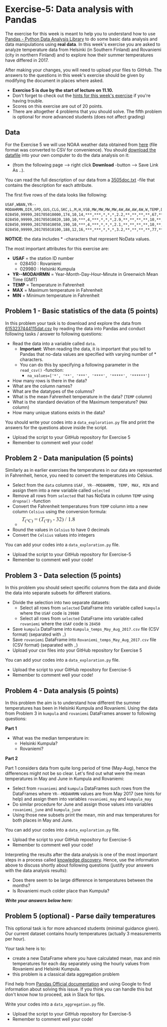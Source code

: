 # Exercise-5: Data analysis with Pandas 

The exercise for this week is meant to help you to understand how to use [Pandas - Python Data Analysis Library](http://pandas.pydata.org/)
to do some basic data analysis and data manipulations using **real data**. In this week's exercise you are asked to analyze
temperature data from Helsinki (in Southern Finland) and Rovaniemi (city in northern Finland)
and to explore how their summer temperatures have differed in 2017.

After making your changes, you will need to upload your files to GitHub.
The answers to the questions in this week's exercise should be given by modifying the document in places where asked.

 - **Exercise 5 is due by the start of lecture on 11.10.**
 - Don't forget to check out the [hints for this week's exercise](https://geo-python.github.io/2017/lessons/L5/exercise-5-hints.html) if you're having trouble.
 - Scores on this exercise are out of 20 points.
 - There are altogether 4 problems that you should solve. The fifth problem is optional for more advanced students (does not affect grading)

## Data

For the Exercise 5 we will use NOAA weather data obtained from [here](https://www.ncdc.noaa.gov/cdo-web/search?datasetid=GHCND)
(file format was converted to CSV for convenience). You should [download the datafile](6153237444115dat.csv) into your own computer to do the
data analysis on it:
 - (from the following page --> right click **Download** -button --> Save Link As ..).

You can read the full description of our data from a [3505doc.txt](3505doc.txt) -file that
contains the description for each attribute.

The first five rows of the data looks like following:

```
USAF,WBAN,YR--MODAHRMN,DIR,SPD,GUS,CLG,SKC,L,M,H,VSB,MW,MW,MW,MW,AW,AW,AW,AW,W,TEMP,DEWP,SLP,ALT,STP,MAX,MIN,PCP01,PCP06,PCP24,PCPXX,SD
028450,99999,201705010000,174,10,14,***,***,*,*,*,2.2,**,**,**,**,67,**,**,**,8,31,31,1009.2,*****,984.1,***,***,*****,*****,*****,*****,35
028450,99999,201705010020,180,10,***,4,***,*,*,*,2.9,**,**,**,**,10,**,**,**,*,30,30,******,29.74,******,***,***,*****,*****,*****,*****,**
028450,99999,201705010050,190,10,***,4,***,*,*,*,2.1,**,**,**,**,10,**,**,**,*,30,30,******,29.74,******,***,***,*****,*****,*****,*****,**
028450,99999,201705010100,188,12,16,***,***,*,*,*,3.2,**,**,**,**,77,**,**,**,*,31,30,1009.1,*****,984.0,***,***,*****,*****,*****,*****,35
```

**NOTICE**: the data includes \* -characters that represent NoData values.

The most important attributes for this exercise are:

 - **USAF** = the station ID number
   - 028450 : Rovaniemi
   - 029980 : Helsinki Kumpula
 - **YR--MODAHRMN** = Year-Month-Day-Hour-Minute in Greenwich Mean Time (GMT)
 - **TEMP** = Temperature in Fahrenheit
 - **MAX** = Maximum temperature in Fahrenheit
 - **MIN** = Minimum temperature in Fahrenheit

## Problem 1 - Basic statistics of the data (5 points)

In this problem your task is to download and explore the data from [6153237444115dat.csv](6153237444115dat.csv) by reading the data into Pandas
and conduct following tasks / answer to following questions:

- Read the data into a variable called `data`.
  - **Important**: When reading the data, it is important that you tell to Pandas that no-data values are specified with varying number of \* characters.
  - You can do this by specifying a following parameter in the `read_csv()` -function:
     - `na_values=['*', '**', '***', '****', '*****', '******']`
- How many rows is there in the data?
- What are the column names?
- What are the datatypes of the columns?
- What is the mean Fahrenheit temperature in the data? (`TEMP` column)
- What is the standard deviation of the Maximum temperature? (`MAX` column)
- How many unique stations exists in the data?

You should write your codes into a `data_exploration.py` file and print the answers for the questions above
inside the script.

- Upload the script to your GitHub repository for Exercise 5
- Remember to comment well your code!

## Problem 2 - Data manipulation (5 points)

Similarly as in earlier exercises the temperatures in our data are represented in Fahrenheit, hence,
you need to convert the temperatures into Celsius.

 - Select from the `data` columns `USAF, YR--MODAHRMN, TEMP, MAX, MIN` and assign them into a new variable called `selected`
 - Remove all rows from `selected` that has NoData in column `TEMP` using `dropna()` -function
 - Convert the Fahrenheit temperatures from `TEMP` column into a new column `Celsius` using the conversion formula:
   - ![](img/Fahrenheit_to_Celsius_formula.PNG)
 - Round the values in `Celsius` to have 0 decimals
 - Convert the `Celsius` values into integers

You can add your codes into a `data_exploration.py` file.

- Upload the script to your GitHub repository for Exercise-5
- Remember to comment well your code!

## Problem 3 - Data selection (5 points)

In this problem you should select specific columns from the data and divide the data into separate subsets for
different stations.

- Divide the selection into two separate datasets:
  - Select all rows from `selected` DataFrame into variable called `kumpula` where the `USAF` code is `29980`
  - Select all rows from `selected` DataFrame into variable called `rovaniemi` where the `USAF` code is `28450`
- Save `kumpula` DataFrame into `Kumpula_temps_May_Aug_2017.csv` file (CSV format) (separated with `,`)
- Save `rovaniemi` DataFrame into `Rovaniemi_temps_May_Aug_2017.csv` file (CSV format) (separated with `,`)
- Upload your csv files into your GitHub repository for Exercise 5

You can add your codes into a `data_exploration.py` file.

- Upload the script to your GitHub repository for Exercise-5
- Remember to comment well your code!

## Problem 4 - Data analysis (5 points)

In this problem the aim is to understand how different the summer temperatures has been in Helsinki Kumpula and Rovaniemi.
Using the data from Problem 3 in `kumpula` and `rovaniemi` DataFrames answer to following questions:

**Part 1**

- What was the median temperature in:
  - Helsinki Kumpula?
  - Rovaniemi?

**Part 2**

Part 1 considers data from quite long period of time (May-Aug), hence the differences might not be so clear.
Let's find out what were the mean temperatures in May and June in Kumpula and Rovaniemi:

- Select from `rovaniemi` and `kumpula` DataFrames such rows from the DataFrames where ``YR--MODAHRMN`` values are from May 2017 (see hints for help)
and assign them into variables `rovaniemi_may` and `kumpula_may`
- Do similar procedure for June and assign those values into variables `rovaniemi_june` and `kumpula_june`
- Using those new subsets print the mean, min and max temperatures for both places in May and June.

You can add your codes into a `data_exploration.py` file.

- Upload the script to your GitHub repository for Exercise-5
- Remember to comment well your code!

Interpreting the results after the data analysis is one of the most important steps in a process called [knowledge discovery](http://researcher.ibm.com/researcher/view_group.php?id=144).
Hence, use the information above to discuss shortly about following questions (justify your answers with the data analysis results):

- Does there seem to be large difference in temperatures between the months?
- Is Rovaniemi much colder place than Kumpula?

***Write your answers below here:***

## Problem 5 (optional) - Parse daily temperatures

This optional task is for more advanced students (minimal guidance given).
Our current dataset contains hourly temperatures (actually 3 measurements per hour).

Your task here is to:

  - create a new DataFrame where you have calculated mean, max and min temperatures for each day separately using the
  hourly values from Rovaniemi and Helsinki Kumpula.
  - this problem is a classical data aggregation problem

Find help from [Pandas Official documentation](https://pandas.pydata.org/pandas-docs/stable/) and using Google to find information
about solving this issue. If you think you can handle this but don't know how to proceed, ask in Slack for tips.

Write your codes into a `data_aggregation.py` file.

- Upload the script to your GitHub repository for Exercise-5
- Remember to comment well your code!


